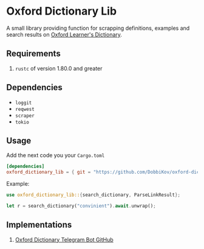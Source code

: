 # Oxford Dictionary Lib
A small library providing function for scrapping definitions, examples and search results on [Oxford Learner's Dictionary](https://www.oxfordlearnersdictionaries.com/).

## Requirements
1. `rustc` of version 1.80.0 and greater

## Dependencies
- `loggit`
- `reqwest`
- `scraper`
- `tokio`

## Usage
Add the next code you your `Cargo.toml`

```toml
[dependencies]
oxford_dictionary_lib = { git = "https://github.com/DobbiKov/oxford-dictionary-lib.git" }
```

Example:
```rs
use oxford_dictionary_lib::{search_dictionary, ParseLinkResult};

let r = search_dictionary("convinient").await.unwrap();
```

## Implementations
1. [Oxford Dictionary Telegram Bot GitHub](https://github.com/DobbiKov/oxford_dictionary_bot/) 
